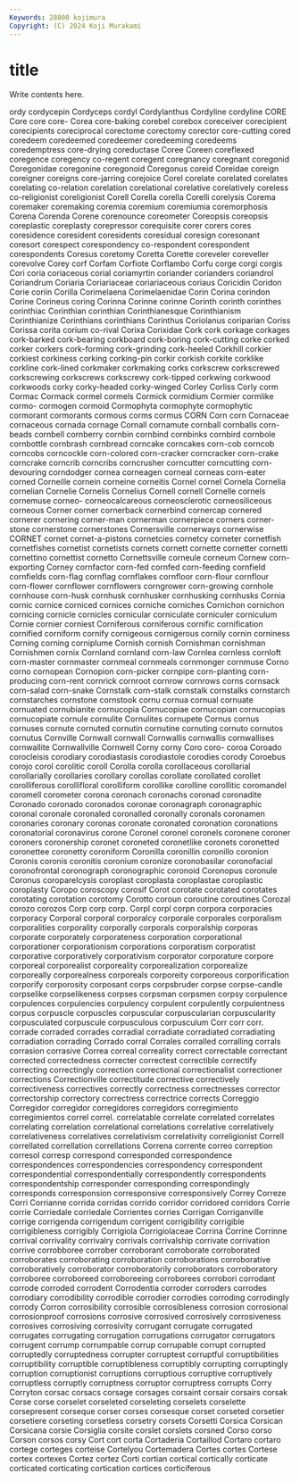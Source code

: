 ```yaml
---
Keywords: 28800 kojimura
Copyright: (C) 2024 Koji Murakami
---
```


# title

Write contents here.



ordy cordycepin
Cordyceps cordyl Cordylanthus Cordyline cordyline CORE Core core core- Corea
core-baking corebel corebox coreceiver corecipient corecipients coreciprocal corectome corectomy corector
core-cutting cored coredeem coredeemed coredeemer coredeeming coredeems coredemptress core-drying coreductase
Coree Coreen coreflexed coregence coregency co-regent coregent coregnancy coregnant coregonid
Coregonidae coregonine coregonoid Coregonus coreid Coreidae coreign coreigner coreigns core-jarring
corejoice Corel corelate corelated corelates corelating co-relation corelation corelational corelative
corelatively coreless co-religionist coreligionist Corell Corella corella Corelli corelysis Corema
coremaker coremaking coremia coremium coremiumia coremorphosis Corena Corenda Corene corenounce
coreometer Coreopsis coreopsis coreplastic coreplasty corepressor corequisite corer corers cores
coresidence coresident coresidents coresidual coresign coresonant coresort corespect corespondency co-respondent
corespondent corespondents Coresus coretomy Coretta Corette coreveler coreveller corevolve Corey
corf Corfam Corfiote Corflambo Corfu corge corgi corgis Cori coria
coriaceous corial coriamyrtin coriander corianders coriandrol Coriandrum Coriaria Coriariaceae coriariaceous
coriaus Coricidin Coridon Corie coriin Corilla Corimelaena Corimelaenidae Corin Corina
corindon Corine Corineus coring Corinna Corinne corinne Corinth corinth corinthes
corinthiac Corinthian corinthian Corinthianesque Corinthianism Corinthianize Corinthians corinthians Corinthus Coriolanus
coriparian Coriss Corissa corita corium co-rival Corixa Corixidae Cork cork
corkage corkages cork-barked cork-bearing corkboard cork-boring cork-cutting corke corked corker
corkers cork-forming cork-grinding cork-heeled Corkhill corkier corkiest corkiness corking corking-pin
corkir corkish corkite corklike corkline cork-lined corkmaker corkmaking corks corkscrew
corkscrewed corkscrewing corkscrews corkscrewy cork-tipped corkwing corkwood corkwoods corky corky-headed
corky-winged Corley Corliss Corly corm Cormac Cormack cormel cormels Cormick
cormidium Cormier cormlike cormo- cormogen cormoid Cormophyta cormophyte cormophytic cormorant
cormorants cormous corms cormus CORN Corn corn Cornaceae cornaceous cornada
cornage Cornall cornamute cornball cornballs corn-beads cornbell cornberry cornbin cornbind
cornbinks cornbird cornbole cornbottle cornbrash cornbread corncake corncakes corn-cob corncob
corncobs corncockle corn-colored corn-cracker corncracker corn-crake corncrake corncrib corncribs corncrusher
corncutter corncutting corn-devouring corndodger cornea corneagen corneal corneas corn-eater corned
Corneille cornein corneine corneitis Cornel cornel Cornela Cornelia cornelian Cornelie
Cornelis Cornelius Cornell cornell Cornelle cornels cornemuse corneo- corneocalcareous corneosclerotic
corneosiliceous corneous Corner corner cornerback cornerbind cornercap cornered cornerer cornering
corner-man cornerman cornerpiece corners corner-stone cornerstone cornerstones Cornersville cornerways cornerwise
CORNET cornet cornet-a-pistons cornetcies cornetcy corneter cornetfish cornetfishes cornetist cornetists
cornets cornett cornette cornetter cornetti cornettino cornettist cornetto Cornettsville corneule
corneum Cornew corn-exporting Corney cornfactor corn-fed cornfed corn-feeding cornfield cornfields
corn-flag cornflag cornflakes cornfloor corn-flour cornflour corn-flower cornflower cornflowers corngrower
corn-growing cornhole cornhouse corn-husk cornhusk cornhusker cornhusking cornhusks Cornia cornic
cornice corniced cornices corniche corniches Cornichon cornichon cornicing cornicle cornicles
cornicular corniculate corniculer corniculum Cornie cornier corniest Corniferous corniferous cornific
cornification cornified corniform cornify cornigeous cornigerous cornily cornin corniness Corning
corning corniplume Cornish cornish Cornishman cornishman Cornishmen cornix Cornland cornland
corn-law Cornlea cornless cornloft corn-master cornmaster cornmeal cornmeals cornmonger cornmuse
Corno corno cornopean Cornopion corn-picker cornpipe corn-planting corn-producing corn-rent cornrick
cornroot cornrow cornrows corns cornsack corn-salad corn-snake Cornstalk corn-stalk cornstalk
cornstalks cornstarch cornstarches cornstone cornstook cornu cornua cornual cornuate cornuated
cornubianite cornucopia Cornucopiae cornucopian cornucopias cornucopiate cornule cornulite Cornulites cornupete
Cornus cornus cornuses cornute cornuted cornutin cornutine cornuting cornuto cornutos
cornutus Cornville Cornwall cornwall Cornwallis cornwallis cornwallises cornwallite Cornwallville Cornwell
Corny corny Coro coro- coroa Coroado corocleisis corodiary corodiastasis corodiastole
corodies corody Coroebus corojo corol corolitic coroll Corolla corolla corollaceous
corollarial corollarially corollaries corollary corollas corollate corollated corollet corolliferous corollifloral
corolliform corollike corolline corollitic coromandel coromell corometer corona coronach coronachs
coronad coronadite Coronado coronado coronados coronae coronagraph coronagraphic coronal coronale
coronaled coronalled coronally coronals coronamen coronaries coronary coronas coronate coronated
coronation coronations coronatorial coronavirus corone Coronel coronel coronels coronene coroner
coroners coronership coronet coroneted coronetlike coronets coronetted coronettee coronetty coroniform
Coronilla coronillin coronillo coronion Coronis coronis coronitis coronium coronize coronobasilar
coronofacial coronofrontal coronograph coronographic coronoid Coronopus coronule Coronus coroparelcysis coroplast
coroplasta coroplastae coroplastic coroplasty Coropo coroscopy corosif Corot corotate corotated
corotates corotating corotation corotomy Corotto coroun coroutine coroutines Corozal corozo
corozos Corp corp corp. Corpl corpl corpn corpora corporacies corporacy
Corporal corporal corporalcy corporale corporales corporalism corporalities corporality corporally corporals
corporalship corporas corporate corporately corporateness corporation corporational corporationer corporationism corporations
corporatism corporatist corporative corporatively corporativism corporator corporature corpore corporeal corporealist
corporeality corporealization corporealize corporeally corporealness corporeals corporeity corporeous corporification corporify
corporosity corposant corps corpsbruder corpse corpse-candle corpselike corpselikeness corpses corpsman
corpsmen corpsy corpulence corpulences corpulencies corpulency corpulent corpulently corpulentness corpus
corpuscle corpuscles corpuscular corpuscularian corpuscularity corpusculated corpuscule corpusculous corpusculum Corr
corr corr. corrade corraded corrades corradial corradiate corradiated corradiating corradiation
corrading Corrado corral Corrales corralled corralling corrals corrasion corrasive Correa
correal correality correct correctable correctant corrected correctedness correcter correctest correctible
correctify correcting correctingly correction correctional correctionalist correctioner corrections Correctionville correctitude
corrective correctively correctiveness correctives correctly correctness correctnesses corrector correctorship correctory
correctress correctrice corrects Correggio Corregidor corregidor corregidores corregidors corregimiento corregimientos
correl correl. correlatable correlate correlated correlates correlating correlation correlational correlations
correlative correlatively correlativeness correlatives correlativism correlativity correligionist Correll correllated correllation
correllations Correna corrente correo correption corresol corresp correspond corresponded correspondence
correspondences correspondencies correspondency correspondent correspondential correspondentially correspondently correspondents correspondentship corresponder
corresponding correspondingly corresponds corresponsion corresponsive corresponsively Correy Correze Corri Corrianne
corrida corridas corrido corridor corridored corridors Corrie corrie Corriedale corriedale
Corrientes corries Corrigan Corriganville corrige corrigenda corrigendum corrigent corrigibility corrigible
corrigibleness corrigibly Corrigiola Corrigiolaceae Corrina Corrine Corrinne corrival corrivality corrivalry
corrivals corrivalship corrivate corrivation corrive corrobboree corrober corroborant corroborate corroborated
corroborates corroborating corroboration corroborations corroborative corroboratively corroborator corroboratorily corroborators corroboratory
corroboree corroboreed corroboreeing corroborees corrobori corrodant corrode corroded corrodent Corrodentia
corroder corroders corrodes corrodiary corrodibility corrodible corrodier corrodies corroding corrodingly
corrody Corron corrosibility corrosible corrosibleness corrosion corrosional corrosionproof corrosions corrosive
corrosived corrosively corrosiveness corrosives corrosiving corrosivity corrugant corrugate corrugated corrugates
corrugating corrugation corrugations corrugator corrugators corrugent corrump corrumpable corrup corrupable
corrupt corrupted corruptedly corruptedness corrupter corruptest corruptful corruptibilities corruptibility corruptible
corruptibleness corruptibly corrupting corruptingly corruption corruptionist corruptions corruptious corruptive corruptively
corruptless corruptly corruptness corruptor corruptress corrupts Corry Corryton corsac corsacs
corsage corsages corsaint corsair corsairs corsak Corse corse corselet corseleted
corseleting corselets corselette corsepresent corseque corser corses corsesque corset corseted
corsetier corsetiere corseting corsetless corsetry corsets Corsetti Corsica Corsican Corsicana
corsie Corsiglia corsite corslet corslets corsned Corso corso Corson corsos
corsy Cort cort corta Cortaderia Cortaillod Cortaro cortaro cortege corteges
corteise Cortelyou Cortemadera Cortes cortes Cortese cortex cortexes Cortez cortez
Corti cortian cortical cortically corticate corticated corticating cortication cortices corticiferous
